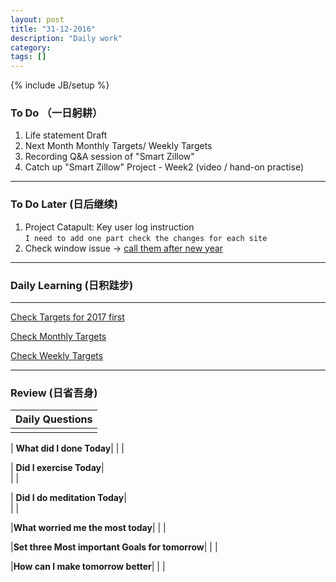 ```yaml
---
layout: post
title: "31-12-2016"
description: "Daily work"
category: 
tags: []
---
```

{% include JB/setup %}


### To Do （一日躬耕）

1. Life statement Draft
2. Next Month Monthly Targets/ Weekly Targets
3. Recording Q&A session of "Smart Zillow"
4. Catch up "Smart Zillow" Project - Week2 (video / hand-on practise)


---

### To Do Later (日后继续) 

1. Project Catapult: Key user log instruction  
```I need to add one part check the changes for each site``` 
2. Check window issue -> [call them after new year](http://neil526.tripod.com/)

---

### Daily Learning (日积跬步)

---

[Check Targets for 2017 first](https://yitianxu.github.io/2016/12/30/resolution-for-2017)

[Check Monthly Targets](TBD)

[Check Weekly Targets](TBD) 

---

### Review (日省吾身)

| Daily Questions                   |                                           
|:----------------------------------|
|                                   |

| **What did I done Today**| 
|    |

| **Did I exercise Today**|          
|     |

| **Did I do meditation Today**|          
|     |

|**What worried me the most today**|
|                                |

|**Set three Most important Goals for tomorrow**|
|                                        |

|**How can I make tomorrow better**|
|                          |